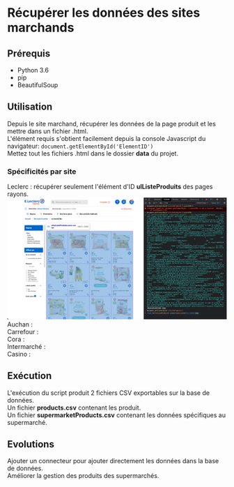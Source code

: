 # Récupérer les données des sites marchands

## Prérequis

- Python 3.6
- pip
- BeautifulSoup

## Utilisation

Depuis le site marchand, récupérer les données de la page produit et les mettre dans un fichier .html.
<br>L'élément requis s'obtient facilement depuis la console Javascript du navigateur:
<code>document.getElementById('ElementID')</code>
<br>Mettez tout les fichiers .html dans le dossier <b>data</b> du projet.

### Spécificités par site

Leclerc : récupérer seulement l'élément d'ID <b>ulListeProduits</b> des pages rayons.
<br>
![Leclerc Selection](img/leclerc.png)
<br>
Auchan :
<br>
Carrefour :
<br>
Cora : 
<br>
Intermarché :
<br>
Casino :

## Exécution

L'exécution du script produit 2 fichiers CSV exportables sur la base de données.
<br>Un fichier <b>products.csv</b> contenant les produit.
<br>Un fichier <b>supermarketProducts.csv</b> contenant les données spécifiques au supermarché.

## Evolutions

Ajouter un connecteur pour ajouter directement les données dans la base de données.
<br>Améliorer la gestion des produits des supermarchés.